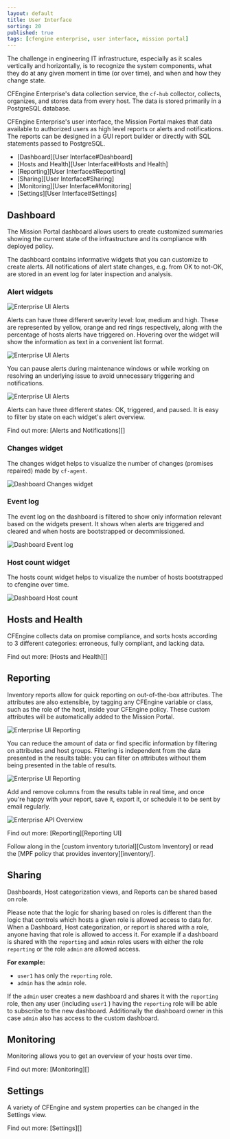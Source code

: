```yaml
---
layout: default
title: User Interface
sorting: 20
published: true
tags: [cfengine enterprise, user interface, mission portal]
---
```


The challenge in engineering IT infrastructure, especially as it scales
vertically and horizontally, is to recognize the system components, what they do
at any given moment in time (or over time), and when and how they change state.

CFEngine Enterprise's data collection service, the `cf-hub` collector, collects,
organizes, and stores data from every host. The data is stored primarily in a
PostgreSQL database.

CFEngine Enterprise's user interface, the Mission Portal makes that data
available to authorized users as high level reports or alerts and notifications.
The reports can be designed in a GUI report builder or directly with SQL
statements passed to PostgreSQL.

* [Dashboard][User Interface#Dashboard]
* [Hosts and Health][User Interface#Hosts and Health]
* [Reporting][User Interface#Reporting]
* [Sharing][User Interface#Sharing]
* [Monitoring][User Interface#Monitoring]
* [Settings][User Interface#Settings]

## Dashboard

The Mission Portal dashboard allows users to create customized summaries showing
the current state of the infrastructure and its compliance with deployed policy.

The dashboard contains informative widgets that you can customize to create
alerts. All notifications of alert state changes, e.g. from OK to not-OK, are
stored in an event log for later inspection and analysis.

### Alert widgets

![Enterprise UI Alerts](welcome_2nd_screen.png)

Alerts can have three different severity level: low, medium and high. These are
represented by yellow, orange and red rings respectively, along with the
percentage of hosts alerts have triggered on. Hovering over the widget will show
the information as text in a convenient list format.

![Enterprise UI Alerts](widget_1.gif)

You can pause alerts during maintenance windows or while working on resolving an
underlying issue to avoid unnecessary triggering and notifications.

![Enterprise UI Alerts](pause_alerts.gif)

Alerts can have three different states: OK, triggered, and paused. It is easy to
filter by state on each widget's alert overview.

Find out more: [Alerts and Notifications][]

### Changes widget

The changes widget helps to visualize the number of changes (promises repaired)
made by `cf-agent`.

![Dashboard Changes widget](dashboard-widget-changes.png)

### Event log

The event log on the dashboard is filtered to show only information relevant
based on the widgets present. It shows when alerts are triggered and cleared and
when hosts are bootstrapped or decommissioned.

![Dashboard Event log](dashboard-event-log.png)

### Host count widget

The hosts count widget helps to visualize the number of hosts bootstrapped to cfengine over time.

![Dashboard Host count](dashboard-widget-hosts-count.png)

## Hosts and Health

CFEngine collects data on promise compliance, and sorts hosts according to 3
different categories: erroneous, fully compliant, and lacking data.

Find out more: [Hosts and Health][]

## Reporting

Inventory reports allow for quick reporting on out-of-the-box attributes. The
attributes are also extensible, by tagging any CFEngine variable or class, such
as the role of the host, inside your CFEngine policy. These custom attributes
will be automatically added to the Mission Portal.

![Enterprise UI Reporting](inventory-hover.png)

You can reduce the amount of data or find specific information by filtering on
attributes and host groups. Filtering is independent from the data presented in
the results table: you can filter on attributes without them being presented in
the table of results.

![Enterprise UI Reporting](inventory_filter.gif)

Add and remove columns from the results table in real time, and once you're
happy with your report, save it, export it, or schedule it to be sent by email
regularly.

![Enterprise API Overview](add_columns.png)

Find out more: [Reporting][Reporting UI]

Follow along in the [custom inventory tutorial][Custom Inventory] or read the
[MPF policy that provides inventory][inventory/].

## Sharing

Dashboards, Host categorization views, and Reports can be shared based on role.

Please note that the logic for sharing based on roles is different than the
logic that controls which hosts a given role is allowed access to data for. When
a Dashboard, Host categorization, or report is shared with a role, anyone having
that role is allowed to access it. For example if a dashboard is shared with the
`reporting` and `admin` roles users with either the role `reporting` or the role
`admin` are allowed access.

**For example:**

- `user1` has only the `reporting` role.
- `admin` has the `admin` role.

If the `admin` user creates a new dashboard and shares it with the `reporting`
role, then any user (including `user1` ) having the `reporting` role will be
able to subscribe to the new dashboard. Additionally the dashboard owner in this
case `admin` also has access to the custom dashboard.

## Monitoring

Monitoring allows you to get an overview of your hosts over time.

Find out more: [Monitoring][]

## Settings

A variety of CFEngine and system properties can be changed in the Settings view.

Find out more: [Settings][]
